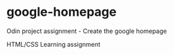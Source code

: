 # google-homepage
Odin project assignment - Create the google homepage

HTML/CSS Learning assignment


